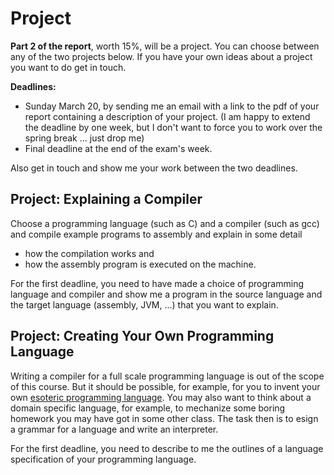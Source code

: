 # Project 

**Part 2 of the report**, worth 15%, will be a project. You can choose between any of the two projects below. If you have your own ideas about a project you want to do get in touch.

**Deadlines:** 
- Sunday March 20, by sending me an email with a link to the pdf of your report containing a description of your project. (I am happy to extend the deadline by one week, but I don't want to force you to work over the spring break ... just drop me)
- Final deadline at the end of the exam's week.

Also get in touch and show me your work between the two deadlines.

## Project: Explaining a Compiler

Choose a programming language (such as C) and a compiler (such as gcc) and compile example programs to assembly and explain in some detail
- how the compilation works and 
- how the assembly program is executed on the machine.

For the first deadline, you need to have made a choice of programming language and compiler and show me a program in the source language and the target language (assembly, JVM, ...) that you want to explain.

## Project: Creating Your Own Programming Language

Writing a compiler for a full scale programming language is out of the scope of this course. But it should be possible, for example, for you to invent your own [esoteric programming language](https://en.wikipedia.org/wiki/Esoteric_programming_language). You may also want to think about a domain specific language, for example, to mechanize some boring homework you may have got in some other class. The task then is to esign a grammar for a language and write an interpreter.

For the first deadline, you need to describe to me the outlines of a language specification of your programming language.



